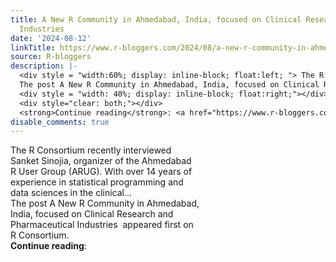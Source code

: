 ```yaml
---
title: A New R Community in Ahmedabad, India, focused on Clinical Research and Pharmaceutical
  Industries 
date: '2024-08-12'
linkTitle: https://www.r-bloggers.com/2024/08/a-new-r-community-in-ahmedabad-india-focused-on-clinical-research-and-pharmaceutical-industries/
source: R-bloggers
description: |-
  <div style = "width:60%; display: inline-block; float:left; "> The R Consortium recently interviewed Sanket Sinojia, organizer of the Ahmedabad R User Group (ARUG). With over 14 years of experience in statistical programming and data sciences in the clinical...<br />
  The post A New R Community in Ahmedabad, India, focused on Clinical Research and Pharmaceutical Industries  appeared first on R Consortium.</div>
  <div style = "width: 40%; display: inline-block; float:right;"></div>
  <div style="clear: both;"></div>
  <strong>Continue reading</strong>: <a href="https://www.r-bloggers.com/2024/08/a-new-r ...
disable_comments: true
---
```

<div style = "width:60%; display: inline-block; float:left; "> The R Consortium recently interviewed Sanket Sinojia, organizer of the Ahmedabad R User Group (ARUG). With over 14 years of experience in statistical programming and data sciences in the clinical...<br />
The post A New R Community in Ahmedabad, India, focused on Clinical Research and Pharmaceutical Industries  appeared first on R Consortium.</div>
<div style = "width: 40%; display: inline-block; float:right;"></div>
<div style="clear: both;"></div>
<strong>Continue reading</strong>: <a href="https://www.r-bloggers.com/2024/08/a-new-r ...